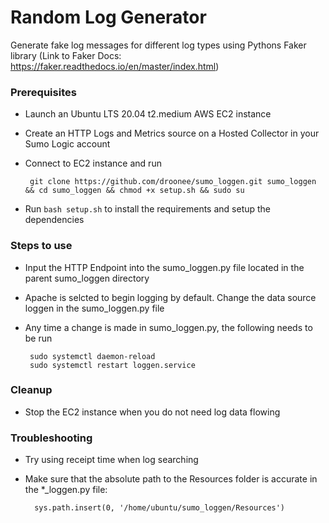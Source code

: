 # Random Log Generator
Generate fake log messages for different log types using Pythons Faker library (Link to Faker Docs: https://faker.readthedocs.io/en/master/index.html)

### Prerequisites
- Launch an Ubuntu LTS 20.04 t2.medium AWS EC2 instance
       
- Create an HTTP Logs and Metrics source on a Hosted Collector in your Sumo Logic account

- Connect to EC2 instance and run 

       git clone https://github.com/droonee/sumo_loggen.git sumo_loggen && cd sumo_loggen && chmod +x setup.sh && sudo su

- Run `bash setup.sh` to install the requirements and setup the dependencies

### Steps to use
- Input the HTTP Endpoint into the sumo_loggen.py file located in the parent sumo_loggen directory

- Apache is selcted to begin logging by default.  Change the data source loggen in the sumo_loggen.py file

- Any time a change is made in sumo_loggen.py, the following needs to be run

       sudo systemctl daemon-reload
       sudo systemctl restart loggen.service

### Cleanup
- Stop the EC2 instance when you do not need log data flowing

### Troubleshooting
- Try using receipt time when log searching

- Make sure that the absolute path to the Resources folder is accurate in the *_loggen.py file:
        
        sys.path.insert(0, '/home/ubuntu/sumo_loggen/Resources')


